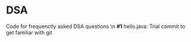 # DSA
Code for frequenctly asked DSA questions \n
**#1** hello.java: Trial commit to get familiar with git
